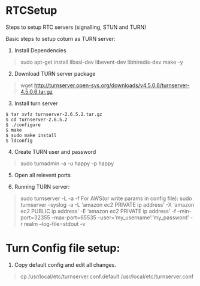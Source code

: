# RTCSetup
Steps to setup RTC servers (signalling, STUN and TURN)

Basic steps to setup coturn as TURN server:

1. Install Dependencies
> sudo apt-get install libssl-dev libevent-dev libhiredis-dev make -y

2. Download TURN server package
> wget http://turnserver.open-sys.org/downloads/v4.5.0.6/turnserver-4.5.0.6.tar.gz

3. Install turn server

```
$ tar xvfz turnserver-2.6.5.2.tar.gz
$ cd turnserver-2.6.5.2
$ ./configure
$ make
$ sudo make install
$ ldconfig
```

4. Create TURN user and password
> sudo turnadmin -a -u happy -p happy

5. Open all relevent ports

6. Running TURN server:
> sudo turnserver -L <listening-ip> -a -f
For AWS(or write params in config file):
> sudo turnserver –syslog -a -L ‘amazon ec2 PRIVATE ip address’ -X ‘amazon ec2 PUBLIC ip address’ -E ‘amazon ec2 PRIVATE ip address’ -f –min-port=32355 –max-port=65535 –user=’my_username’:’my_password’ -r realm –log-file=stdout -v


# Turn Config file setup:

1. Copy default config and edit all changes.
> cp /usr/local/etc/turnserver.conf.default /usr/local/etc/turnserver.conf
